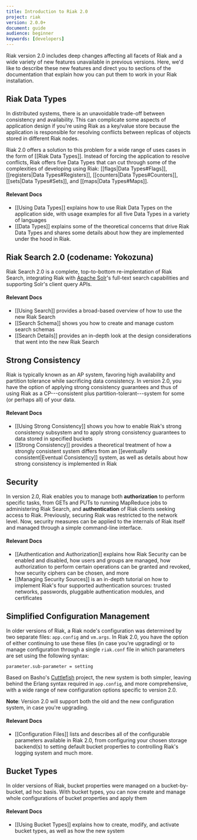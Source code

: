```yaml
---
title: Introduction to Riak 2.0
project: riak
version: 2.0.0+
document: guide
audience: beginner
keywords: [developers]
---
```


Riak version 2.0 includes deep changes affecting all facets of Riak and a wide variety of new features unavailable in previous versions. Here, we'd like to describe these new features and direct you to sections of the documentation that explain how you can put them to work in your Riak installation.

## Riak Data Types

In distributed systems, there is an unavoidable trade-off between consistency and availability. This can complicate some aspects of application design if you're using Riak as a key/value store because the application is responsible for resolving conflicts between replicas of objects stored in different Riak nodes.

Riak 2.0 offers a solution to this problem for a wide range of uses cases in the form of [[Riak Data Types]]. Instead of forcing the application to resolve conflicts, Riak offers five Data Types that can cut through some of the complexities of developing using Riak: [[flags|Data Types#Flags]], [[registers|Data Types#Registers]], [[counters|Data Types#Counters]], [[sets|Data Types#Sets]], and [[maps|Data Types#Maps]].

#### Relevant Docs

* [[Using Data Types]] explains how to use Riak Data Types on the application side, with usage examples for all five Data Types in a variety of languages
* [[Data Types]] explains some of the theoretical concerns that drive Riak Data Types and shares some details about how they are implemented under the hood in Riak.

## Riak Search 2.0 (codename: Yokozuna)

Riak Search 2.0 is a complete, top-to-bottom re-implentation of Riak Search, integrating Riak with [Apache Solr](https://lucene.apache.org/solr/)'s full-text search capabilities and supporting Solr's client query APIs.

#### Relevant Docs

* [[Using Search]] provides a broad-based overview of how to use the new Riak Search
* [[Search Schema]] shows you how to create and manage custom search schemas
* [[Search Details]] provides an in-depth look at the design considerations that went into the new Riak Search

## Strong Consistency

Riak is typically known as an AP system, favoring high availability and partition tolerance while sacrificing data consistency. In version 2.0, you have the option of applying strong consistency guarantees and thus of using Riak as a CP---consistent plus partition-tolerant---system for some (or perhaps all) of your data.

#### Relevant Docs

* [[Using Strong Consistency]] shows you how to enable Riak's strong consistency subsystem and to apply strong consistency guarantees to data stored in specified buckets
* [[Strong Consistency]] provides a theoretical treatment of how a strongly consistent system differs from an [[eventually consistent|Eventual Consistency]] system, as well as details about how strong consistency is implemented in Riak

## Security

In version 2.0, Riak enables you to manage both **authorization** to perform specific tasks, from GETs and PUTs to running MapReduce jobs to administering Riak Search, and **authentication** of Riak clients seeking access to Riak. Previously, securing Riak was restricted to the network level. Now, security measures can be applied to the internals of Riak itself and managed through a simple command-line interface.

#### Relevant Docs

* [[Authentication and Authorization]] explains how Riak Security can be enabled and disabled, how users and groups are managed, how authorization to perform certain operations can be granted and revoked, how security ciphers can be chosen, and more
* [[Managing Security Sources]] is an in-depth tutorial on how to implement Riak's four supported authentication sources: trusted networks, passwords, pluggable authentication modules, and certificates

## Simplified Configuration Management

In older versions of Riak, a Riak node's configuration was determined by two separate files: `app.config` and `vm.args`. In Riak 2.0, you have the option of either continuing to use these files (in case you're upgrading) or to manage configuration through a single `riak.conf` file in which parameters are set using the following syntax:

```riakconf
parameter.sub-parameter = setting
```

Based on Basho's [Cuttlefish](https://github.com/basho/cuttlefish) project, the new system is both simpler, leaving behind the Erlang syntax required in `app.config`, and more comprehensive, with a wide range of new configuration options specific to version 2.0.

**Note**: Version 2.0 will support both the old and the new configuration system, in case you're upgrading.

#### Relevant Docs

* [[Configuration Files]] lists and describes all of the configurable parameters available in Riak 2.0, from configuring your chosen storage backend(s) to setting default bucket properties to controlling Riak's logging system and much more.

## Bucket Types

In older versions of Riak, bucket properties were managed on a bucket-by-bucket, ad hoc basis. With bucket types, you can now create and manage whole configurations of bucket properties and apply them 

#### Relevant Docs

* [[Using Bucket Types]] explains how to create, modify, and activate bucket types, as well as how the new system
